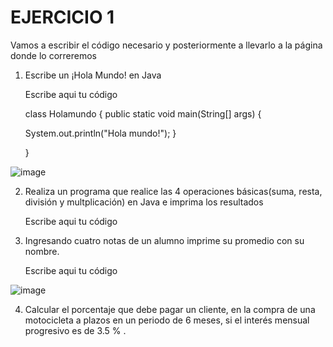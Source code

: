 # EJERCICIO 1
Vamos a escribir el código necesario y posteriormente a llevarlo a la página donde lo correremos

1. Escribe un ¡Hola Mundo! en Java
     
     Escribe aqui tu código
     
    class Holamundo {
    public static void main(String[] args) {
    
    System.out.println("Hola mundo!");
     }
    
    }
    
![image](https://user-images.githubusercontent.com/101481084/175791068-8ec11638-1e09-4cef-b9be-0c10c4aacebe.png)


2. Realiza un programa que realice las 4 operaciones básicas(suma, resta, división y multplicación) en Java e imprima los resultados

    Escribe aqui tu código
    
3. Ingresando cuatro notas de un alumno imprime su promedio con su nombre.

    Escribe aqui tu código
    
![image](https://user-images.githubusercontent.com/101481084/175790926-65fd4ddc-b131-4cd4-88e4-1fd80a73860d.png)

    
 4. Calcular el porcentaje que debe pagar un cliente, en la compra de una motocicleta a plazos en un periodo de 6 meses, si el interés mensual progresivo es de 3.5 % .
